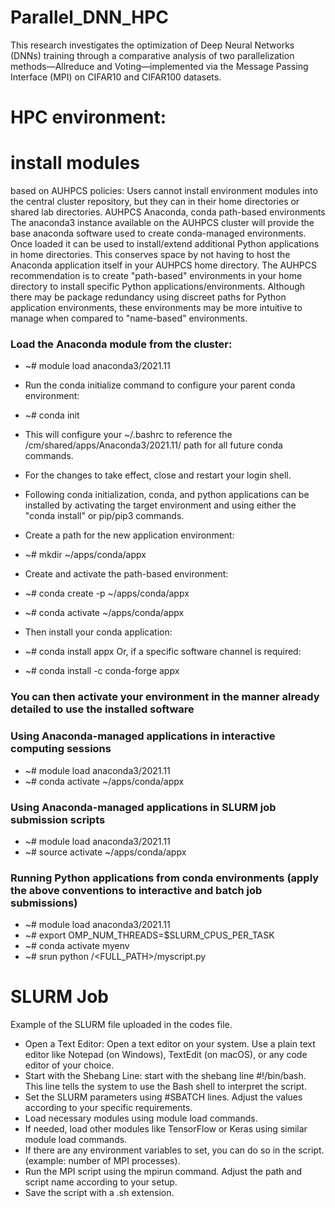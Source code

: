 # Parallel_DNN_HPC
This research investigates the optimization of Deep Neural Networks (DNNs) training through a comparative analysis of two parallelization methods—Allreduce and Voting—implemented via the Message Passing Interface (MPI) on CIFAR10 and CIFAR100 datasets. 

# HPC environment:
# install modules 
based on AUHPCS policies: Users cannot install environment modules into the central cluster repository, but they can in their home directories or shared lab directories.
AUHPCS Anaconda, conda path-based environments
The anaconda3 instance available on the AUHPCS cluster will provide the base anaconda software used to create conda-managed environments. Once loaded it can be used to install/extend additional Python applications in home directories.
This conserves space by not having to host the Anaconda application itself in your AUHPCS home directory.
The AUHPCS recommendation is to create "path-based" environments in your home directory to install specific Python applications/environments. Although there may be package redundancy using discreet paths for Python application environments, these environments may be more intuitive to manage when compared to "name-based" environments.

### Load the Anaconda module from the cluster:
- ~# module load anaconda3/2021.11
- Run the conda initialize command to configure your parent conda environment:
- ~# conda init
- This will configure your ~/.bashrc to reference the /cm/shared/apps/Anaconda3/2021.11/ path for all future conda commands.
- For the changes to take effect, close and restart your login shell.

- Following conda initialization, conda, and python applications can be installed by activating the target environment and using either the "conda install" or pip/pip3 commands.
- Create a path for the new application environment:
- ~# mkdir ~/apps/conda/appx
- Create and activate the path-based environment:
- ~# conda create -p ~/apps/conda/appx
- ~# conda activate ~/apps/conda/appx
- Then install your conda application:
- ~# conda install appx Or, if a specific software channel is required:
- ~# conda install -c conda-forge appx
### You can then activate your environment in the manner already detailed to use the installed software
### Using Anaconda-managed applications in interactive computing sessions
- ~# module load anaconda3/2021.11
- ~# conda activate ~/apps/conda/appx
### Using Anaconda-managed applications in SLURM job submission scripts
- ~# module load anaconda3/2021.11
- ~# source activate ~/apps/conda/appx

### Running Python applications from conda environments (apply the above conventions to interactive and batch job submissions)
- ~# module load anaconda3/2021.11
- ~# export OMP_NUM_THREADS=$SLURM_CPUS_PER_TASK
- ~# conda activate myenv
- ~# srun python /<FULL_PATH>/myscript.py
# SLURM Job 
Example of the SLURM file uploaded in the codes file.
- Open a Text Editor: Open a text editor on your system. Use a plain text editor like Notepad (on Windows), TextEdit (on macOS), or any code editor of your choice.
- Start with the Shebang Line: start with the shebang line #!/bin/bash. This line tells the system to use the Bash shell to interpret the script.
- Set the SLURM parameters using #SBATCH lines. Adjust the values according to your specific requirements.
- Load necessary modules using module load commands.
- If needed, load other modules like TensorFlow or Keras using similar module load commands.
- If there are any environment variables to set, you can do so in the script. (example: number of MPI processes).
- Run the MPI script using the mpirun command. Adjust the path and script name according to your setup.
- Save the script with a .sh extension.
 

